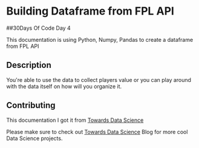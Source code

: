 # Building Dataframe from FPL API 

##30Days Of Code Day 4

This documentation is using Python, Numpy, Pandas to create a dataframe from FPL API 

## Description

You're able to use the data to collect players value or you can play around with the data itself on how will you organize it.


## Contributing
This documentation I got it from [Towards Data Science](https://towardsdatascience.com/fantasy-premier-league-value-analysis-python-tutorial-using-the-fpl-api-8031edfe9910#b9ab)

Please make sure to check out [Towards Data Science](https://towardsdatascience.com/) Blog for more cool Data Science projects.


